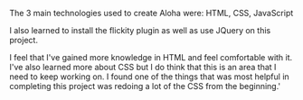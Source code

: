 
The 3 main technologies used to create Aloha were:
    HTML,
    CSS,
    JavaScript

I also learned to install the flickity plugin as well as use JQuery on this project.

I feel that I've gained more knowledge in HTML and feel comfortable with it. I've also learned more about CSS but I do think that this is an area that I need to keep working on. I found one of the things that was most helpful in completing this project was redoing a lot of the CSS from the beginning.'
